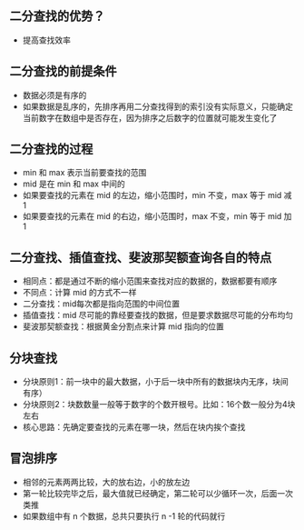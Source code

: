 ## 二分查找的优势？
* 提高查找效率

## 二分查找的前提条件
* 数据必须是有序的
* 如果数据是乱序的，先排序再用二分查找得到的索引没有实际意义，只能确定当前数字在数组中是否存在，因为排序之后数字的位置就可能发生变化了

## 二分查找的过程
* min 和 max 表示当前要查找的范围
* mid 是在 min 和 max 中间的
* 如果要查找的元素在 mid 的左边，缩小范围时，min 不变，max 等于 mid 减 1
* 如果要查找的元素在 mid 的右边，缩小范围时，max 不变，min 等于 mid 加 1

## 二分查找、插值查找、斐波那契额查询各自的特点
* 相同点：都是通过不断的缩小范围来查找对应的数据的，数据都要有顺序
* 不同点：计算 mid 的方式不一样
* 二分查找：mid每次都是指向范围的中间位置
* 插值查找：mid 尽可能的靠经要查找的数据，但是要求数据尽可能的分布均匀
* 斐波那契额查找：根据黄金分割点来计算 mid 指向的位置

## 分块查找
* 分块原则1：前一块中的最大数据，小于后一块中所有的数据块内无序，块间有序）
* 分块原则2：块数数量一般等于数字的个数开根号。比如：16个数一般分为4块左右
* 核心思路：先确定要查找的元素在哪一块，然后在块内挨个查找

## 冒泡排序
* 相邻的元素两两比较，大的放右边，小的放左边
* 第一轮比较完毕之后，最大值就已经确定，第二轮可以少循环一次，后面一次类推
* 如果数组中有 n 个数据，总共只要执行 n -1 轮的代码就行